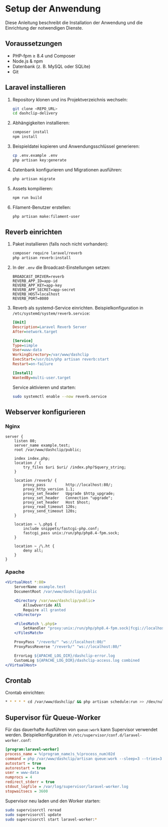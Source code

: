# Setup der Anwendung

Diese Anleitung beschreibt die Installation der Anwendung und die Einrichtung der notwendigen Dienste.

## Voraussetzungen

- PHP-fpm ≥ 8.4 und Composer
- Node.js & npm
- Datenbank (z. B. MySQL oder SQLite)
- Git

## Laravel installieren

1. Repository klonen und ins Projektverzeichnis wechseln:
   ```bash
   git clone <REPO_URL>
   cd dashclip-delivery
   ```
2. Abhängigkeiten installieren:
   ```bash
   composer install
   npm install
   ```
3. Beispieldatei kopieren und Anwendungsschlüssel generieren:
   ```bash
   cp .env.example .env
   php artisan key:generate
   ```
4. Datenbank konfigurieren und Migrationen ausführen:
   ```bash
   php artisan migrate
   ```
5. Assets kompilieren:
   ```bash
   npm run build
   ```
6. Filament-Benutzer erstellen:
   ```bash
   php artisan make:filament-user
   ```

## Reverb einrichten

1. Paket installieren (falls noch nicht vorhanden):
   ```bash
   composer require laravel/reverb
   php artisan reverb:install
   ```
2. In der `.env` die Broadcast-Einstellungen setzen:
   ```
   BROADCAST_DRIVER=reverb
   REVERB_APP_ID=app-id
   REVERB_APP_KEY=app-key
   REVERB_APP_SECRET=app-secret
   REVERB_HOST=localhost
   REVERB_PORT=8080
   ```
3. Reverb als systemd-Service einrichten. Beispielkonfiguration in `/etc/systemd/system/reverb.service`:
   ```ini
   [Unit]
   Description=Laravel Reverb Server
   After=network.target

   [Service]
   Type=simple
   User=www-data
   WorkingDirectory=/var/www/dashclip
   ExecStart=/usr/bin/php artisan reverb:start
   Restart=on-failure

   [Install]
   WantedBy=multi-user.target
   ```
   Service aktivieren und starten:
   ```bash
   sudo systemctl enable --now reverb.service
   ```

## Webserver konfigurieren

### Nginx

```nginx
server {
    listen 80;
    server_name example.test;
    root /var/www/dashclip/public;

    index index.php;
    location / {
        try_files $uri $uri/ /index.php?$query_string;
    }

    location /reverb/ {
        proxy_pass         http://localhost:80/;
        proxy_http_version 1.1;
        proxy_set_header   Upgrade $http_upgrade;
        proxy_set_header   Connection "upgrade";
        proxy_set_header   Host $host;
        proxy_read_timeout 120s;
        proxy_send_timeout 120s;
    }

    location ~ \.php$ {
        include snippets/fastcgi-php.conf;
        fastcgi_pass unix:/run/php/php8.4-fpm.sock;
    }

    location ~ /\.ht {
        deny all;
    }
}
```

### Apache

```apache
<VirtualHost *:80>
    ServerName example.test
    DocumentRoot /var/www/dashclip/public

    <Directory /var/www/dashclip/public>
        AllowOverride All
        Require all granted
    </Directory>

    <FilesMatch \.php$>
        SetHandler "proxy:unix:/run/php/php8.4-fpm.sock|fcgi://localhost/"
    </FilesMatch>

    ProxyPass "/reverb/" "ws://localhost:80/"
    ProxyPassReverse "/reverb/" "ws://localhost:80/"

    ErrorLog ${APACHE_LOG_DIR}/dashclip-error.log
    CustomLog ${APACHE_LOG_DIR}/dashclip-access.log combined
</VirtualHost>
```

## Crontab

Crontab einrichten:

```bash
* * * * * cd /var/www/dashclip/ && php artisan schedule:run >> /dev/null 2>&1
```

## Supervisor für Queue-Worker

Für das dauerhafte Ausführen von `queue:work` kann Supervisor verwendet werden.
Beispielkonfiguration in `/etc/supervisor/conf.d/laravel-worker.conf`:

```ini
[program:laravel-worker]
process_name = %(program_name)s_%(process_num)02d
command = php /var/www/dashclip/artisan queue:work --sleep=3 --tries=3
autostart = true
autorestart = true
user = www-data
numprocs = 4
redirect_stderr = true
stdout_logfile = /var/log/supervisor/laravel-worker.log
stopwaitsecs = 3600
```

Supervisor neu laden und den Worker starten:

```bash
sudo supervisorctl reread
sudo supervisorctl update
sudo supervisorctl start laravel-worker:*
```
